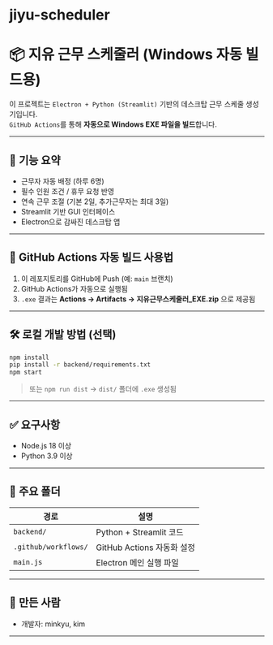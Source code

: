 # jiyu-scheduler
# 📦 지유 근무 스케줄러 (Windows 자동 빌드용)

이 프로젝트는 `Electron + Python (Streamlit)` 기반의 데스크탑 근무 스케줄 생성기입니다.  
`GitHub Actions`를 통해 **자동으로 Windows EXE 파일을 빌드**합니다.

---

## 🚀 기능 요약

- 근무자 자동 배정 (하루 6명)
- 필수 인원 조건 / 휴무 요청 반영
- 연속 근무 조절 (기본 2일, 추가근무자는 최대 3일)
- Streamlit 기반 GUI 인터페이스
- Electron으로 감싸진 데스크탑 앱

---

## 🧪 GitHub Actions 자동 빌드 사용법

1. 이 레포지토리를 GitHub에 Push (예: `main` 브랜치)
2. GitHub Actions가 자동으로 실행됨
3. `.exe` 결과는 **Actions → Artifacts → 지유근무스케줄러_EXE.zip** 으로 제공됨

---

## 🛠️ 로컬 개발 방법 (선택)

```bash
npm install
pip install -r backend/requirements.txt
npm start
```

> 또는 `npm run dist` → `dist/` 폴더에 `.exe` 생성됨

---

## ✅ 요구사항

- Node.js 18 이상
- Python 3.9 이상

---

## 📁 주요 폴더

| 경로 | 설명 |
|------|------|
| `backend/` | Python + Streamlit 코드 |
| `.github/workflows/` | GitHub Actions 자동화 설정 |
| `main.js` | Electron 메인 실행 파일 |

---

## 👏 만든 사람

- 개발자: minkyu, kim

---

